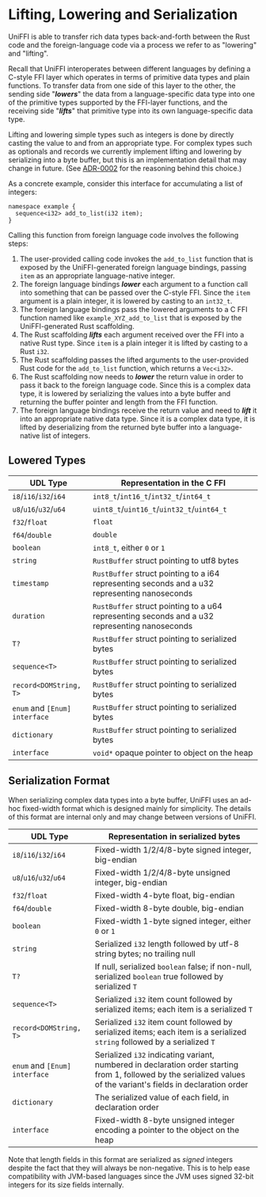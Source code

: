 # Lifting, Lowering and Serialization

UniFFI is able to transfer rich data types back-and-forth between the Rust
code and the foreign-language code via a process we refer to as "lowering"
and "lifting".

Recall that UniFFI interoperates between different languages by defining
a C-style FFI layer which operates in terms of primitive data types and
plain functions. To transfer data from one side of this layer to the other,
the sending side "***lowers***" the data from a language-specific data type
into one of the primitive types supported by the FFI-layer functions, and the
receiving side "***lifts***" that primitive type into its own language-specific
data type.

Lifting and lowering simple types such as integers is done by directly casting the
value to and from an appropriate type. For complex types such as optionals and
records we currently implement lifting and lowering by serializing into a byte
buffer, but this is an implementation detail that may change in future. (See
[ADR-0002](/docs/adr/0002-serialize-complex-datatypes.md) for the reasoning
behind this choice.)

As a concrete example, consider this interface for accumulating a list of integers:

```idl
namespace example {
  sequence<i32> add_to_list(i32 item);
}
```

Calling this function from foreign language code involves the following steps:

1. The user-provided calling code invokes the `add_to_list` function that is exposed by the
   UniFFI-generated foreign language bindings, passing `item` as an appropriate language-native
   integer.
2. The foreign language bindings ***lower*** each argument to a function call into
   something that can be passed over the C-style FFI. Since the `item` argument is a plain integer,
   it is lowered by casting to an `int32_t`.
3. The foreign language bindings pass the lowered arguments to a C FFI function named
   like `example_XYZ_add_to_list` that is exposed by the UniFFI-generated Rust scaffolding.
4. The Rust scaffolding ***lifts*** each argument received over the FFI into a native
   Rust type. Since `item` is a plain integer it is lifted by casting to a Rust `i32`.
5. The Rust scaffolding passes the lifted arguments to the user-provided Rust code for
   the `add_to_list` function, which returns a `Vec<i32>`.
6. The Rust scaffolding now needs to ***lower*** the return value in order to pass it back
   to the foreign language code. Since this is a complex data type, it is lowered by serializing
   the values into a byte buffer and returning the buffer pointer and length from the
   FFI function.
7. The foreign language bindings receive the return value and need to ***lift*** it into an
   appropriate native data type. Since it is a complex data type, it is lifted by deserializing
   from the returned byte buffer into a language-native list of integers.

## Lowered Types

| UDL Type | Representation in the C FFI |
|----------|-----------------------------|
| `i8`/`i16`/`i32`/`i64` | `int8_t`/`int16_t`/`int32_t`/`int64_t` |
| `u8`/`u16`/`u32`/`u64` | `uint8_t`/`uint16_t`/`uint32_t`/`uint64_t` |
| `f32`/`float` | `float` |
| `f64`/`double` | `double` |
| `boolean` | `int8_t`, either `0` or `1` |
| `string` | `RustBuffer` struct pointing to utf8 bytes |
| `timestamp` | `RustBuffer` struct pointing to a i64 representing seconds and a u32 representing nanoseconds |
| `duration` | `RustBuffer` struct pointing to a u64 representing seconds and a u32 representing nanoseconds |
| `T?` | `RustBuffer` struct pointing to serialized bytes |
| `sequence<T>` | `RustBuffer` struct pointing to serialized bytes |
| `record<DOMString, T>` | `RustBuffer` struct pointing to serialized bytes |
| `enum` and `[Enum] interface` | `RustBuffer` struct pointing to serialized bytes |
| `dictionary` | `RustBuffer` struct pointing to serialized bytes |
| `interface` | `void*` opaque pointer to object on the heap |


## Serialization Format

When serializing complex data types into a byte buffer, UniFFI uses an
ad-hoc fixed-width format which is designed mainly for simplicity.
The details of this format are internal only and may change between versions of UniFFI.

| UDL Type | Representation in serialized bytes |
|----------|-----------------------------|
| `i8`/`i16`/`i32`/`i64` | Fixed-width 1/2/4/8-byte signed integer, big-endian|
| `u8`/`u16`/`u32`/`u64` | Fixed-width 1/2/4/8-byte unsigned integer, big-endian |
| `f32`/`float` | Fixed-width 4-byte float, big-endian |
| `f64`/`double` | Fixed-width 8-byte double, big-endian |
| `boolean` | Fixed-width 1-byte signed integer, either `0` or `1` |
| `string` | Serialized `i32` length followed by utf-8 string bytes; no trailing null |
| `T?` | If null, serialized `boolean` false; if non-null, serialized `boolean` true followed by serialized `T` |
| `sequence<T>` | Serialized `i32` item count followed by serialized items; each item is a serialized `T` |
| `record<DOMString, T>` | Serialized `i32` item count followed by serialized items; each item is a serialized `string` followed by a serialized `T` |
| `enum` and `[Enum] interface` | Serialized `i32` indicating variant, numbered in declaration order starting from 1, followed by the serialized values of the variant's fields in declaration order |
| `dictionary` | The serialized value of each field, in declaration order |
| `interface` | Fixed-width 8-byte unsigned integer encoding a pointer to the object on the heap |

Note that length fields in this format are serialized as *signed* integers
despite the fact that they will always be non-negative. This is to help
ease compatibility with JVM-based languages since the JVM uses signed 32-bit
integers for its size fields internally.
